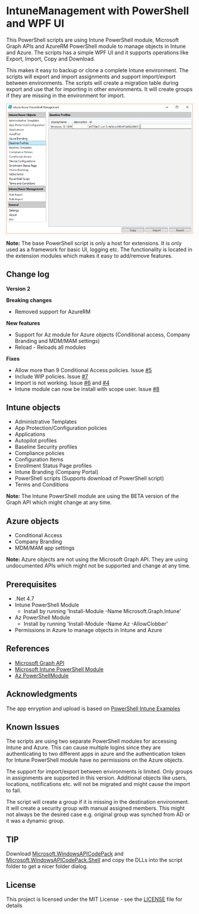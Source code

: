 # IntuneManagement with PowerShell and WPF UI

This PowerShell scripts are using Intune PowerShell module, Microsoft Graph APIs and AzureRM PowerShell module to manage objects in Intune and Azure. The scripts has a simple WPF UI and it supports operations like Export, Import, Copy and Download.

This makes it easy to backup or clone a complete Intune environment. The scripts will export and import assignments and support import/export between environments. The scripts will create a migration table during export and use that for importing in other environments. It will create groups if they are missing in the environment for import.

![Screenshot](/IntuneManagement.PNG?raw=true)

**Note:** The base PowerShell script is only a host for extensions. It is only used as a framework for basic UI, logging etc. The functionality is located in the extension modules which makes it easy to add/remove features.

## Change log
**Version 2**

**Breaking changes**
* Removed support for AzureRM

**New features**
* Support for Az module for Azure objects (Conditional access, Company Branding and MDM/MAM settings)
* Reload - Reloads all modules 

**Fixes**
* Allow more than 9 Conditional Access policies. Issue [#5](https://github.com/Micke-K/IntuneManagement/issues/5)
* Include WIP policies. Issue [#7](https://github.com/Micke-K/IntuneManagement/issues/7)
* Import is not working. Issue [#6](https://github.com/Micke-K/IntuneManagement/issues/6) and [#4](https://github.com/Micke-K/IntuneManagement/issues/4)
* Intune module can now be install with scope user. Issue [#8](https://github.com/Micke-K/IntuneManagement/issues/8)

## Intune objects
* Administrative Templates
* App Protection/Configuration policies
* Applications
* Autopilot profiles
* Baseline Security profiles
* Compliance policies
* Configuration Items
* Enrollment Status Page profiles
* Intune Branding (Company Portal)
* PowerShell scripts (Supports download of PowerShell script)
* Terms and Conditions

**Note:** The Intune PowerShell module are using the BETA version of the Graph API which might change at any time.

## Azure objects
* Conditional Access
* Company Branding
* MDM/MAM app settings

**Note:** Azure objects are not using the Microsoft Graph API. They are using undocumented APIs which might not be supported and change at any time.

## Prerequisites
* .Net 4.7
* Intune PowerShell Module
  * Install by running 'Install-Module -Name Microsoft.Graph.Intune'
* Az PowerShell Module
  * Install by running 'Install-Module -Name Az -AllowClobber'
* Permissions in Azure to manage objects in Intune and Azure 

## References
* [Microsoft Graph API](https://docs.microsoft.com/en-us/graph/api/overview?toc=./ref/toc.json&view=graph-rest-beta) 
* [Microsoft Intune PowerShell Module](https://github.com/microsoft/Intune-PowerShell-SDK)
* [Az PowerShellModule](https://docs.microsoft.com/en-us/powershell/azure/new-azureps-module-az)

## Acknowledgments
The app enryption and upload is based on [PowerShell Intune Examples](https://github.com/microsoftgraph/powershell-intune-samples)

## Known Issues
The scripts are using two separate PowerShell modules for accessing Intune and Azure. This can cause multiple logins since they are authenticating to two different apps in azure and the authentication token for Intune PowerShell module have no permissions on the Azure objects.

The support for import/export between environments is limited. Only groups in assignments are supported in this version. Additional objects like users, locations, notifications etc. will not be migrated and might cause the import to fail.

The script will create a group if it is missing in the destination environment. It will create a security group with manual assigned members. This might not always be the desired case e.g. original group was synched from AD or it was a dynamic group.

## TIP

Download [Microsoft.WindowsAPICodePack](https://www.nuget.org/packages/WindowsAPICodePack-Core) and [Microsoft.WindowsAPICodePack.Shell](https://www.nuget.org/packages/WindowsAPICodePack-Shell) and copy the DLLs into the script folder to get a nicer folder dialog.

## License

This project is licensed under the MIT License - see the [LICENSE](LICENSE) file for details
